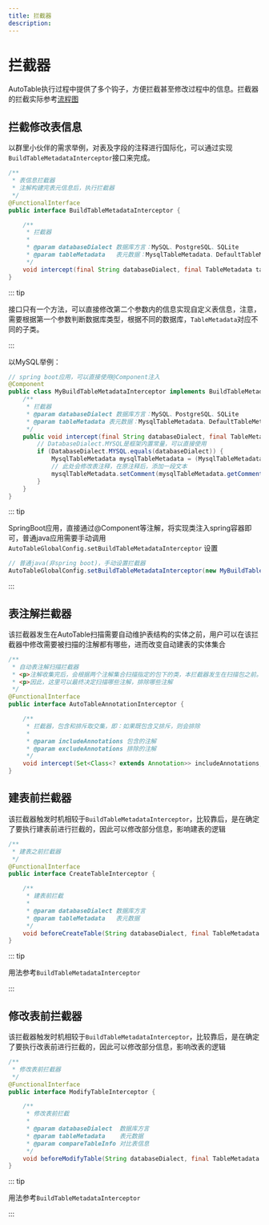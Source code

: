 ```yaml
---
title: 拦截器
description:
---
```


# 拦截器

AutoTable执行过程中提供了多个钩子，方便拦截甚至修改过程中的信息。拦截器的拦截实际参考[流程图](/指南/介绍/工作流程#流程图)

## 拦截修改表信息

以群里小伙伴的需求举例，对表及字段的注释进行国际化，可以通过实现`BuildTableMetadataInterceptor`接口来完成。

```java
/**
 * 表信息拦截器
 * 注解构建完表元信息后，执行拦截器
 */
@FunctionalInterface
public interface BuildTableMetadataInterceptor {

    /**
     * 拦截器
     *
     * @param databaseDialect 数据库方言：MySQL、PostgreSQL、SQLite
     * @param tableMetadata   表元数据：MysqlTableMetadata、DefaultTableMetadata、DefaultTableMetadata
     */
    void intercept(final String databaseDialect, final TableMetadata tableMetadata);
}
```

::: tip

接口只有一个方法，可以直接修改第二个参数内的信息实现自定义表信息，注意，需要根据第一个参数判断数据库类型，根据不同的数据库，`TableMetadata`对应不同的子类。

:::

以MySQL举例：

```java
// spring boot应用，可以直接使用@Component注入
@Component
public class MyBuildTableMetadataInterceptor implements BuildTableMetadataInterceptor {
    /**
     * 拦截器
     * @param databaseDialect 数据库方言：MySQL、PostgreSQL、SQLite
     * @param tableMetadata 表元数据：MysqlTableMetadata、DefaultTableMetadata
     */
    public void intercept(final String databaseDialect, final TableMetadata tableMetadata) {
        // DatabaseDialect.MYSQL是框架内置常量，可以直接使用
        if (DatabaseDialect.MYSQL.equals(databaseDialect)) {
            MysqlTableMetadata mysqlTableMetadata = (MysqlTableMetadata) tableMetadata;
            // 此处会修改表注释，在原注释后，添加一段文本
            mysqlTableMetadata.setComment(mysqlTableMetadata.getComment() + "-我是表注释的小尾巴～");
        }
    }
}
```

::: tip

SpringBoot应用，直接通过@Component等注解，将实现类注入spring容器即可，普通java应用需要手动调用`AutoTableGlobalConfig.setBuildTableMetadataInterceptor`
设置

```java
// 普通java(非spring boot)，手动设置拦截器
AutoTableGlobalConfig.setBuildTableMetadataInterceptor(new MyBuildTableMetadataInterceptor());
```

:::

## 表注解拦截器

该拦截器发生在AutoTable扫描需要自动维护表结构的实体之前，用户可以在该拦截器中修改需要被扫描的注解都有哪些，进而改变自动建表的实体集合

```java
/**
 * 自动表注解扫描拦截器
 * <p>注解收集完后，会根据两个注解集合扫描指定的包下的类，本拦截器发生在扫描包之前。
 * <p>因此，这里可以最终决定扫描哪些注解，排除哪些注解
 */
@FunctionalInterface
public interface AutoTableAnnotationInterceptor {

    /**
     * 拦截器，包含和排斥取交集，即：如果既包含又排斥，则会排除
     *
     * @param includeAnnotations 包含的注解
     * @param excludeAnnotations 排除的注解
     */
    void intercept(Set<Class<? extends Annotation>> includeAnnotations, Set<Class<? extends Annotation>> excludeAnnotations);
}
```

## 建表前拦截器

该拦截器触发时机相较于`BuildTableMetadataInterceptor`，比较靠后，是在确定了要执行建表前进行拦截的，因此可以修改部分信息，影响建表的逻辑

```java
/**
 * 建表之前拦截器
 */
@FunctionalInterface
public interface CreateTableInterceptor {

    /**
     * 建表前拦截
     *
     * @param databaseDialect 数据库方言
     * @param tableMetadata   表元数据
     */
    void beforeCreateTable(String databaseDialect, final TableMetadata tableMetadata);
}
```

::: tip

用法参考`BuildTableMetadataInterceptor`

:::

## 修改表前拦截器

该拦截器触发时机相较于`BuildTableMetadataInterceptor`，比较靠后，是在确定了要执行改表前进行拦截的，因此可以修改部分信息，影响改表的逻辑

```java
/**
 * 修改表前拦截器
 */
@FunctionalInterface
public interface ModifyTableInterceptor {

    /**
     * 修改表前拦截
     *
     * @param databaseDialect  数据库方言
     * @param tableMetadata    表元数据
     * @param compareTableInfo 对比表信息
     */
    void beforeModifyTable(String databaseDialect, final TableMetadata tableMetadata, final CompareTableInfo compareTableInfo);
}
```

::: tip

用法参考`BuildTableMetadataInterceptor`

:::
